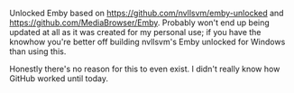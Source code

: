 Unlocked Emby based on https://github.com/nvllsvm/emby-unlocked and https://github.com/MediaBrowser/Emby. Probably won't end up being updated at all as it was created for my personal use; if you have the knowhow you're better off building nvllsvm's Emby unlocked for Windows than using this.

Honestly there's no reason for this to even exist. I didn't really know how GitHub worked until today.
